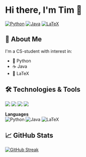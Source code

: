 # Hi there, I'm Tim 👋

[![Python](https://img.shields.io/badge/Python-3776AB?style=for-the-badge&logo=python&logoColor=white)](https://www.python.org)
[![Java](https://img.shields.io/badge/Java-007396?style=for-the-badge&logo=openjdk&logoColor=white)](https://www.java.com)
[![LaTeX](https://img.shields.io/badge/LaTeX-008080?style=for-the-badge&logo=latex&logoColor=white)](https://www.latex-project.org)


## 🚀 About Me
I'm a CS-student with interest in:
- 🐍 Python 
- ☕ Java
- 📜 LaTeX 

## 🛠️ Technologies & Tools
![](https://img.shields.io/badge/Editor-VS_Code-informational?style=flat&logo=visual-studio-code&logoColor=white&color=2bbc8a)
![](https://img.shields.io/badge/IDE-IntelliJ_IDEA-informational?style=flat&logo=intellij-idea&logoColor=white&color=2bbc8a)
![](https://img.shields.io/badge/Tools-Git-informational?style=flat&logo=git&logoColor=white&color=2bbc8a)
![](https://img.shields.io/badge/OS-Linux-informational?style=flat&logo=linux&logoColor=white&color=2bbc8a)

**Languages**  
![Python](https://img.shields.io/badge/-Python-3776AB?style=flat-square&logo=Python&logoColor=white)
![Java](https://img.shields.io/badge/-Java-007396?style=flat-square&logo=Java&logoColor=white)
![LaTeX](https://img.shields.io/badge/-LaTeX-008080?style=flat-square&logo=LaTeX&logoColor=white)

## 📈 GitHub Stats
[![GitHub Streak](https://streak-stats.demolab.com?user=TimUrbanczyk&theme=radical)](https://git.io/streak-stats)

<!---
TimUrbanczyk/TimUrbanczyk is a ✨ special ✨ repository because its `README.md` (this file) appears on your GitHub profile.
You can click the Preview link to take a look at your changes.
--->
